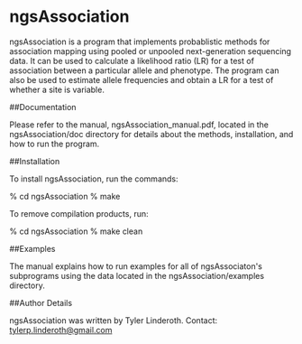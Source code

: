 ngsAssociation
==============

ngsAssociation is a program that implements probablistic methods for association mapping using pooled or unpooled next-generation sequencing data. It can be used to calculate a likelihood ratio (LR) for a test of association between a particular allele and phenotype. The program can also be used to estimate allele frequencies and obtain a LR for a test of whether a site is variable.

##Documentation

Please refer to the manual, ngsAssociation_manual.pdf, located in the ngsAssociation/doc directory for details about the methods, installation, and how to run the program.

##Installation

To install ngsAssociation, run the commands:

% cd ngsAssociation
% make

To remove compilation products, run:

% cd ngsAssociation
% make clean

##Examples

The manual explains how to run examples for all of ngsAssociaton's subprograms using the data located in the ngsAssociation/examples directory.

##Author Details

ngsAssociation was written by Tyler Linderoth.
Contact: tylerp.linderoth@gmail.com 
